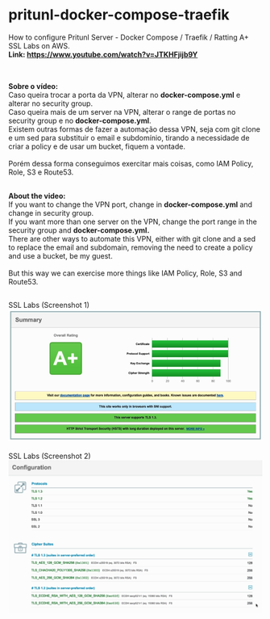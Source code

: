 # pritunl-docker-compose-traefik
How to configure Pritunl Server - Docker Compose / Traefik / Ratting A+ SSL Labs on AWS.<br>
<b>Link: https://www.youtube.com/watch?v=JTKHFjijb9Y</b><br><br>
##
<b>Sobre o vídeo:</b> <br>Caso queira trocar a porta da VPN, alterar no <b>docker-compose.yml</b> e alterar no security group. 
<br>Caso queira mais de um server na VPN, alterar o range de portas no security group e no <b>docker-compose.yml</b>.<br>
Existem outras formas de fazer a automação dessa VPN, seja com git clone e um sed para substituir o email e subdomínio, tirando a necessidade de criar a policy e de usar um bucket, fiquem a vontade.<br><br>
Porém dessa forma conseguimos exercitar mais coisas, como IAM Policy, Role, S3 e Route53.
##
<b>About the video:</b> <br>If you want to change the VPN port, change in <b>docker-compose.yml</b> and change in security group.
<br>If you want more than one server on the VPN, change the port range in the security group and <b>docker-compose.yml.</b><br>
There are other ways to automate this VPN, either with git clone and a sed to replace the email and subdomain, removing the need to create a policy and use a bucket, be my guest.<br><br>
But this way we can exercise more things like IAM Policy, Role, S3 and Route53.
##
SSL Labs (Screenshot 1)<br>
![alt text](https://raw.githubusercontent.com/aldeiacloud/pritunl-docker-compose-traefik/main/images-ssl-labs/ssl-labs1.png)<br><br>
SSL Labs (Screenshot 2)<br>
![alt text](https://raw.githubusercontent.com/aldeiacloud/pritunl-docker-compose-traefik/main/images-ssl-labs/ssl-labs2.png)


